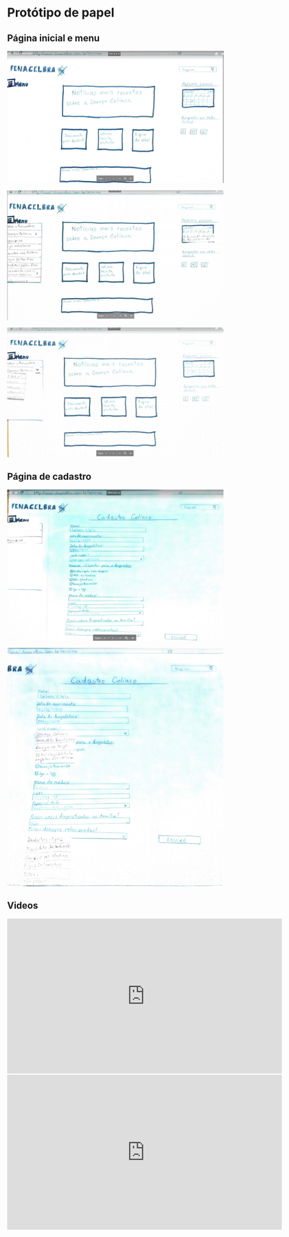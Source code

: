# Protótipo de papel

## Página inicial e menu

[![Como o site é atualmente.](../assets/img/prototipoUm.png)]()

[![Página de cadastro.](../assets/img/prototipoDois.png)]()

[![Como o site é atualmente.](../assets/img/prototipoTres.png)]()

## Página de cadastro

[![Como o site é atualmente.](../assets/img/prototipoQuatro.png)]()

[![Como o site é atualmente.](../assets/img/prototipoCinco.png)]()

## Videos

<iframe src="https://player.vimeo.com/video/367932289" width="640" height="360" frameborder="0" allowfullscreen></iframe>

<iframe src="https://player.vimeo.com/video/367932458" width="640" height="360" frameborder="0" allowfullscreen></iframe>